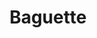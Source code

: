 ---
layout: recette-v2
categories: [recettes]
hidden: true
lang: fr
sitemap: true
title: Baguette
type: boulangerie
---